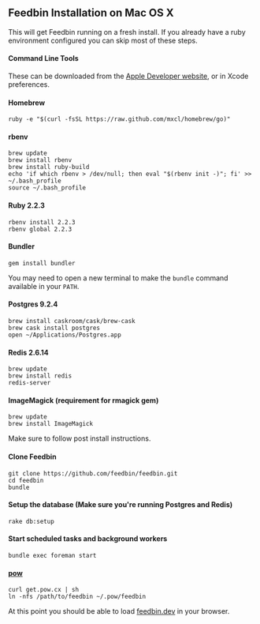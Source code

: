 Feedbin Installation on Mac OS X
----------------------------------------------

This will get Feedbin running on a fresh install. If you already have a ruby environment configured you can skip most of these steps.

#### Command Line Tools

These can be downloaded from the [Apple Developer website](https://developer.apple.com/downloads/index.action), or in Xcode preferences.

#### Homebrew

    ruby -e "$(curl -fsSL https://raw.github.com/mxcl/homebrew/go)"

#### rbenv

    brew update
    brew install rbenv
    brew install ruby-build
    echo 'if which rbenv > /dev/null; then eval "$(rbenv init -)"; fi' >> ~/.bash_profile
    source ~/.bash_profile

#### Ruby 2.2.3

    rbenv install 2.2.3
    rbenv global 2.2.3

#### Bundler

    gem install bundler

You may need to open a new terminal to make the `bundle` command available in your `PATH`.

#### Postgres 9.2.4

    brew install caskroom/cask/brew-cask
    brew cask install postgres
    open ~/Applications/Postgres.app

#### Redis 2.6.14

    brew update
    brew install redis
    redis-server

#### ImageMagick (requirement for rmagick gem)

    brew update
    brew install ImageMagick

Make sure to follow post install instructions.

#### Clone Feedbin

    git clone https://github.com/feedbin/feedbin.git
    cd feedbin
    bundle

#### Setup the database (Make sure you're running Postgres and Redis)

    rake db:setup

#### Start scheduled tasks and background workers

    bundle exec foreman start

#### [pow](http://pow.cx)

    curl get.pow.cx | sh
    ln -nfs /path/to/feedbin ~/.pow/feedbin

At this point you should be able to load [feedbin.dev](http://feedbin.dev/) in your browser.
